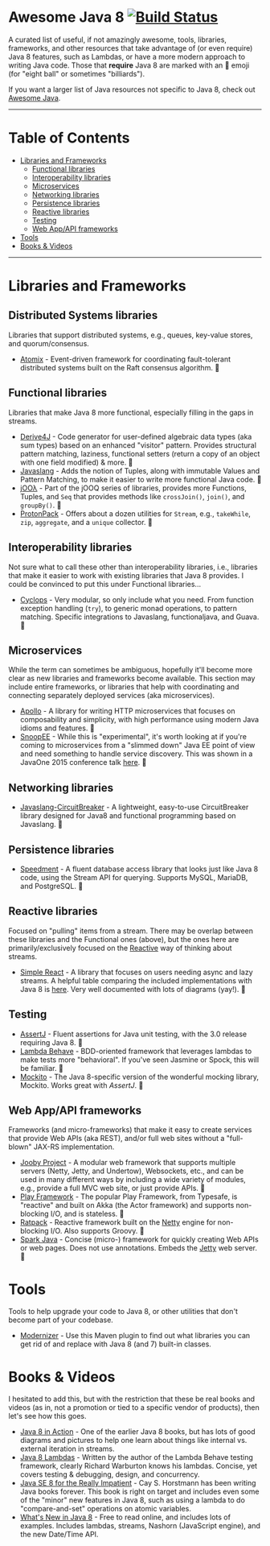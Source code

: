 # Awesome Java 8  [![Build Status](https://travis-ci.org/tedyoung/awesome-java8.svg?branch=master)](https://travis-ci.org/tedyoung/awesome-java8)

A curated list of useful, if not amazingly awesome, tools, libraries, frameworks, and other resources that take advantage of (or even require) Java 8 features, such as Lambdas, or have a more modern approach to writing Java code. Those that **require** Java 8 are marked with an :8ball: emoji (for "eight ball" or sometimes "billiards").

If you want a larger list of Java resources not specific to Java 8, check out [Awesome Java](https://github.com/akullpp/awesome-java).

----

# Table of Contents

- [Libraries and Frameworks](#libraries-and-frameworks)
    - [Functional libraries](#functional-libraries)
    - [Interoperability libraries](#interoperability-libraries)
    - [Microservices](#microservices)
    - [Networking libraries](#networking-libraries)
    - [Persistence libraries](#persistence-libraries)
    - [Reactive libraries](#reactive-libraries)
    - [Testing](#testing)
    - [Web App/API frameworks](#web-appapi-frameworks)
- [Tools](#tools)
- [Books & Videos](#books--videos)


----

# Libraries and Frameworks

## Distributed Systems libraries

Libraries that support distributed systems, e.g., queues, key-value stores, and quorum/consensus.

* [Atomix](http://atomix.io/atomix/) - Event-driven framework for coordinating fault-tolerant distributed systems built on the Raft consensus algorithm. :8ball:

## Functional libraries

Libraries that make Java 8 more functional, especially filling in the gaps in streams.

* [Derive4J](https://github.com/derive4j/derive4j) - Code generator for user-defined algebraic data types (aka sum types) based on an enhanced "visitor" pattern. Provides structural pattern matching, laziness, functional setters (return a copy of an object with one field modified) & more. :8ball:
* [Javaslang](http://www.javaslang.io/) - Adds the notion of Tuples, along with immutable Values and Pattern Matching, to make it easier to write more functional Java code. :8ball:
* [jOOλ](https://github.com/jOOQ/jOOL) - Part of the jOOQ series of libraries, provides more Functions, Tuples, and `Seq` that provides methods like `crossJoin()`, `join()`, and `groupBy()`. :8ball:
* [ProtonPack](https://github.com/poetix/protonpack) - Offers about a dozen utilities for `Stream`, e.g., `takeWhile`, `zip`, `aggregate`, and a `unique` collector. :8ball: 

## Interoperability libraries

Not sure what to call these other than interoperability libraries, i.e., libraries that make it easier to work with existing libraries that Java 8 provides. I could be convinced to put this under Functional libraries...

* [Cyclops](https://github.com/aol/cyclops) - Very modular, so only include what you need. From function exception handling (`try`), to generic monad operations, to pattern matching. Specific integrations to Javaslang, functionaljava, and Guava. :8ball:

## Microservices

While the term can sometimes be ambiguous, hopefully it'll become more clear as new libraries and frameworks become available. This section may include entire frameworks, or libraries that help with coordinating and connecting separately deployed services (aka microservices).

* [Apollo](http://spotify.github.io/apollo/) - A library for writing HTTP microservices that focuses on composability and simplicity, with high performance using modern Java idioms and features. :8ball:
* [SnoopEE](https://github.com/ivargrimstad/snoop) - While this is "experimental", it's worth looking at if you're coming to microservices from a "slimmed down" Java EE point of view and need something to handle service discovery. This was shown in a JavaOne 2015 conference talk [here](https://www.youtube.com/watch?v=REuBLPTeFDg). :8ball:

## Networking libraries

* [Javaslang-CircuitBreaker](https://github.com/javaslang/javaslang-circuitbreaker) - A lightweight, easy-to-use CircuitBreaker library designed for Java8 and functional programming based on Javaslang. :8ball:

## Persistence libraries

* [Speedment](https://github.com/speedment/speedment) - A fluent database access library that looks just like Java 8 code, using the Stream API for querying. Supports MySQL, MariaDB, and PostgreSQL. :8ball:

## Reactive libraries

Focused on "pulling" items from a stream. There may be overlap between these libraries and the Functional ones (above), but the ones here are primarily/exclusively focused on the [Reactive](http://www.reactive-streams.org/) way of thinking about streams.

* [Simple React](https://github.com/aol/simple-react) - A library that focuses on users needing async and lazy streams. A helpful table comparing the included implementations with Java 8 is [here](https://github.com/aol/simple-react#stream-type-overview). Very well documented with lots of diagrams (yay!). :8ball:

## Testing

* [AssertJ](http://joel-costigliola.github.io/assertj/index.html) - Fluent assertions for Java unit testing, with the 3.0 release requiring Java 8. :8ball:
* [Lambda Behave](http://richardwarburton.github.io/lambda-behave/) - BDD-oriented framework that leverages lambdas to make tests more "behavioral". If you've seen Jasmine or Spock, this will be familiar. :8ball:
* [Mockito](https://github.com/szpak/mockito-java8) - The Java 8-specific version of the wonderful mocking library, Mockito. Works great with *AssertJ*. :8ball:

## Web App/API frameworks

Frameworks (and micro-frameworks) that make it easy to create services that provide Web APIs (aka REST), and/or full web sites without a "full-blown" JAX-RS implementation.

* [Jooby Project](https://github.com/jooby-project/jooby) - A modular web framework that supports multiple servers (Netty, Jetty, and Undertow), Websockets, etc., and can be used in many different ways by including a wide variety of modules, e.g., provide a full MVC web site, or just provide APIs. :8ball: 
* [Play Framework](https://www.playframework.com/documentation/2.4.x/Installing) - The popular Play Framework, from Typesafe, is "reactive" and built on Akka (the Actor framework) and supports non-blocking I/O, and is stateless. :8ball:
* [Ratpack](https://ratpack.io) - Reactive framework built on the [Netty](http://netty.io/) engine for non-blocking I/O. Also supports Groovy. :8ball:
* [Spark Java](http://sparkjava.com/) - Concise  (micro-) framework for quickly creating Web APIs or web pages. Does not use annotations. Embeds the [Jetty](http://www.eclipse.org/jetty/) web server. :8ball:


# Tools

Tools to help upgrade your code to Java 8, or other utilities that don't become part of your codebase.

* [Modernizer](https://github.com/andrewgaul/modernizer-maven-plugin) - Use this Maven plugin to find out what libraries you can get rid of and replace with Java 8 (and 7) built-in classes.


# Books & Videos

I hesitated to add this, but with the restriction that these be real books and videos (as in, not a promotion or tied to a specific vendor of products), then let's see how this goes.

* [Java 8 in Action](https://www.manning.com/books/java-8-in-action) - One of the earlier Java 8 books, but has lots of good diagrams and pictures to help one learn about things like internal vs. external iteration in streams.
* [Java 8 Lambdas](http://shop.oreilly.com/product/0636920030713.do) - Written by the author of the Lambda Behave testing framework, clearly Richard Warburton knows his lambdas. Concise, yet covers testing & debugging, design, and concurrency.
* [Java SE 8 for the Really Impatient](http://www.informit.com/store/java-se8-for-the-really-impatient-a-short-course-on-9780321927767) - Cay S. Horstmann has been writing Java books forever. This book is right on target and includes even some of the "minor" new features in Java 8, such as using a lambda to do "compare-and-set" operations on atomic variables.
* [What's New in Java 8](https://leanpub.com/whatsnewinjava8) - Free to read online, and includes lots of examples. Includes lambdas, streams, Nashorn (JavaScript engine), and the new Date/Time API.
